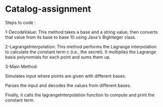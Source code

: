 # Catalog-assignment
Steps to code :

1-DecodeValue: This method takes a base and a string value, then converts that value from its base to base 10 using Java's BigInteger class.

2-LagrangeInterpolation: This method performs the Lagrange interpolation to calculate the constant term c (i.e., the secret). It multiplies the Lagrange basis polynomials for each point and sums them up.

3-Main Method:

Simulates input where points are given with different bases.

Parses the input and decodes the values from different bases.

Finally, it calls the lagrangeInterpolation function to compute and print the constant term.
